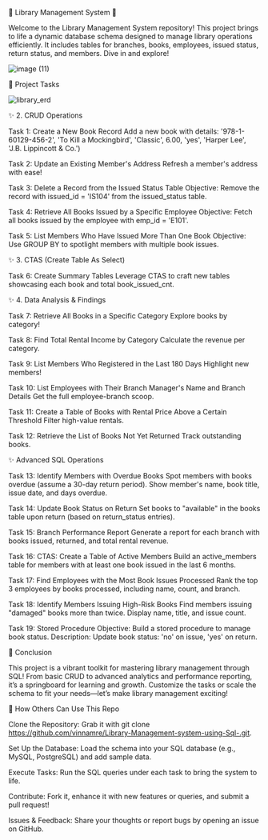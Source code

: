 🌟 Library Management System 🌟

Welcome to the Library Management System repository! This project brings to life a dynamic database schema designed to manage library operations efficiently. It includes tables for branches, books, employees, issued status, return status, and members. Dive in and explore!


![image (11)](https://github.com/user-attachments/assets/8bdda2ad-c442-4bc7-bd62-0cd0049ac3dd)



🎉 Project Tasks

![library_erd](https://github.com/user-attachments/assets/b7105baf-adbe-486a-adfc-b1271e7691ec)



✨ 2. CRUD Operations





Task 1: Create a New Book Record
Add a new book with details: '978-1-60129-456-2', 'To Kill a Mockingbird', 'Classic', 6.00, 'yes', 'Harper Lee', 'J.B. Lippincott & Co.')



Task 2: Update an Existing Member's Address
Refresh a member's address with ease!



Task 3: Delete a Record from the Issued Status Table
Objective: Remove the record with issued_id = 'IS104' from the issued_status table.



Task 4: Retrieve All Books Issued by a Specific Employee
Objective: Fetch all books issued by the employee with emp_id = 'E101'.



Task 5: List Members Who Have Issued More Than One Book
Objective: Use GROUP BY to spotlight members with multiple book issues.

✨ 3. CTAS (Create Table As Select)





Task 6: Create Summary Tables
Leverage CTAS to craft new tables showcasing each book and total book_issued_cnt.

✨ 4. Data Analysis & Findings





Task 7: Retrieve All Books in a Specific Category
Explore books by category!



Task 8: Find Total Rental Income by Category
Calculate the revenue per category.



Task 9: List Members Who Registered in the Last 180 Days
Highlight new members!



Task 10: List Employees with Their Branch Manager's Name and Branch Details
Get the full employee-branch scoop.



Task 11: Create a Table of Books with Rental Price Above a Certain Threshold
Filter high-value rentals.



Task 12: Retrieve the List of Books Not Yet Returned
Track outstanding books.

✨ Advanced SQL Operations





Task 13: Identify Members with Overdue Books
Spot members with books overdue (assume a 30-day return period). Show member's name, book title, issue date, and days overdue.



Task 14: Update Book Status on Return
Set books to "available" in the books table upon return (based on return_status entries).



Task 15: Branch Performance Report
Generate a report for each branch with books issued, returned, and total rental revenue.



Task 16: CTAS: Create a Table of Active Members
Build an active_members table for members with at least one book issued in the last 6 months.



Task 17: Find Employees with the Most Book Issues Processed
Rank the top 3 employees by books processed, including name, count, and branch.



Task 18: Identify Members Issuing High-Risk Books
Find members issuing "damaged" books more than twice. Display name, title, and issue count.



Task 19: Stored Procedure
Objective: Build a stored procedure to manage book status.
Description: Update book status: 'no' on issue, 'yes' on return.



🎯 Conclusion

This project is a vibrant toolkit for mastering library management through SQL! From basic CRUD to advanced analytics and performance reporting, it’s a springboard for learning and growth. Customize the tasks or scale the schema to fit your needs—let’s make library management exciting!



🚀 How Others Can Use This Repo





Clone the Repository: Grab it with git clone https://github.com/vinnamre/Library-Management-system-using-Sql-.git.



Set Up the Database: Load the schema into your SQL database (e.g., MySQL, PostgreSQL) and add sample data.



Execute Tasks: Run the SQL queries under each task to bring the system to life.



Contribute: Fork it, enhance it with new features or queries, and submit a pull request!



Issues & Feedback: Share your thoughts or report bugs by opening an issue on GitHub.
